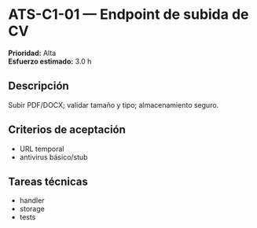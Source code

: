 # ATS-C1-01 — Endpoint de subida de CV

**Prioridad:** Alta  
**Esfuerzo estimado:** 3.0 h

## Descripción
Subir PDF/DOCX; validar tamaño y tipo; almacenamiento seguro.

## Criterios de aceptación
- URL temporal
- antivirus básico/stub

## Tareas técnicas
- handler
- storage
- tests

